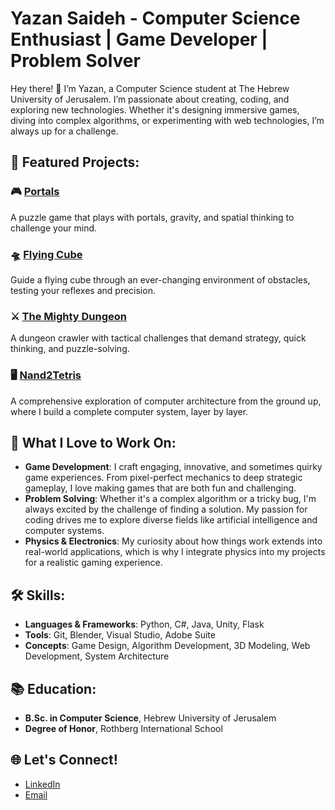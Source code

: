 # Yazan Saideh - Computer Science Enthusiast | Game Developer | Problem Solver

Hey there! 👋 I’m Yazan, a Computer Science student at The Hebrew University of Jerusalem. I’m passionate about creating, coding, and exploring new technologies. Whether it's designing immersive games, diving into complex algorithms, or experimenting with web technologies, I’m always up for a challenge.

## 🚀 Featured Projects:

### 🎮 [Portals]()
A puzzle game that plays with portals, gravity, and spatial thinking to challenge your mind.

### 🛸 [Flying Cube]()
Guide a flying cube through an ever-changing environment of obstacles, testing your reflexes and precision.

### ⚔️ [The Mighty Dungeon]()
A dungeon crawler with tactical challenges that demand strategy, quick thinking, and puzzle-solving.

### 🖥️ [Nand2Tetris](https://github.com/yazan-saideh/Nand2Tetris)
A comprehensive exploration of computer architecture from the ground up, where I build a complete computer system, layer by layer.

## 🌟 What I Love to Work On:
- **Game Development**: I craft engaging, innovative, and sometimes quirky game experiences. From pixel-perfect mechanics to deep strategic gameplay, I love making games that are both fun and challenging.
- **Problem Solving**: Whether it's a complex algorithm or a tricky bug, I'm always excited by the challenge of finding a solution. My passion for coding drives me to explore diverse fields like artificial intelligence and computer systems.
- **Physics & Electronics**: My curiosity about how things work extends into real-world applications, which is why I integrate physics into my projects for a realistic gaming experience.

## 🛠️ Skills:
- **Languages & Frameworks**: Python, C#, Java, Unity, Flask
- **Tools**: Git, Blender, Visual Studio, Adobe Suite
- **Concepts**: Game Design, Algorithm Development, 3D Modeling, Web Development, System Architecture

## 📚 Education:
- **B.Sc. in Computer Science**, Hebrew University of Jerusalem
- **Degree of Honor**, Rothberg International School

## 🌐 Let's Connect!
- [LinkedIn](https://www.linkedin.com/in/yazan-saideh-26ba982ba/)
- [Email](mailto:yazan.saideh11@gmail.com)

